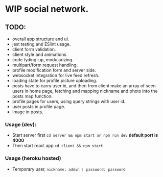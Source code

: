 # WIP social network.

## TODO:

- overall app structure and ui.
- jest testing and ESlint usage.
- client form validation.
- client style and animations.
- code tyding-up, modularizing.
- multipart/form request handling.
- profile modification form and server side.
- websocket integration for live feed refresh.
- loading state for profile picture uploading.
- posts have to carry user id, and then from client make an array of seen users in home page, fetching and
  mapping nickname and photo into the posts map function.
- profile pages for users, using query strings with user id.
- user posts in profile page.
- image in posts.

### Usage (dev):

- Start server first `cd server && npm start or npm run dev` **default port is 4000**
- Then start react app `cd client && npm start`

### Usage (heroku hosted)

- Temporary user, `nickname: admin | password: password`
